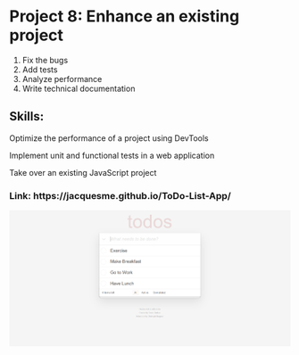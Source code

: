 <h1>Project 8: Enhance an existing project</h1>
<ol>
    <li>Fix the bugs</li>
    <li>Add tests</li>
    <li>Analyze performance</li>
    <li>Write technical documentation</li>
</ol>

<h2>Skills:</h2>
<p>Optimize the performance of a project using DevTools</p>
<p>Implement unit and functional tests in a web application</p>
<p>Take over an existing JavaScript project</p>
<h3>Link: https://jacquesme.github.io/ToDo-List-App/</h3>
<img src = "image/image1.png">
